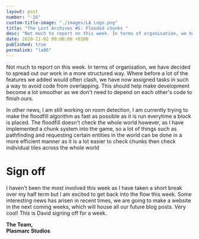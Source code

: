 ```yaml
---
layout: post
number: "-16"
custom-title-image: "./images/LA Logo.png"
title: "The Lost Archives #5: Flooded chunks "
desc: "Not much to report on this week. In terms of organisation, we have decided to spread out our work in a more structured way. Where before a lot of the features we added would often clash, we have now assigned tasks in such a way to avoid code from overlapping. This should help make development become a lot smoother as we don't need to depend on each other's code to finish ours."
date: 2020-11-02 00:00:00 +0100
published: true
permalink: "la06"
---
```

Not much to report on this week. In terms of organisation, we have decided to spread out our work in a more structured way. Where before a lot of the features we added would often clash, we have now assigned tasks in such a way to avoid code from overlapping. This should help make development become a lot smoother as we don't need to depend on each other's code to finish ours.

In other news, I am still working on room detection, I am currently trying to make the floodfill algorithm as fast as possible as it is run everytime a block is placed. The floodfill doesn't check the whole world however, as I have implemented a chunk system into the game, so a lot of things such as pathfinding and requesting certain entities in the world can be done in a more efficient manner as it is a lot easier to check chunks then check individual tiles across the whole world

# Sign off
I haven't been the most involved this week as I have taken a short break over my half term but I am excited to get back into the flow this week. Some interesting news has arisen in recent times, we are going to make a website in the next coming weeks, which will house all our future blog posts. Very cool! This is David signing off for a week.

**The Team,**\
**Plasmarc Studios**